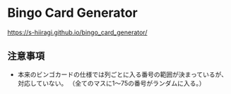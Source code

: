 # Bingo Card Generator

https://s-hiiragi.github.io/bingo_card_generator/

## 注意事項

- 本来のビンゴカードの仕様では列ごとに入る番号の範囲が決まっているが、対応していない。
（全てのマスに1～75の番号がランダムに入る。）
